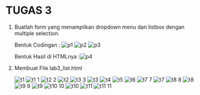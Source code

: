 <h1> <b> TUGAS 3 </b> </h1>
<justify>
  
  
1.  Buatlah form yang menampilkan dropdown menu dan listbox dengan multiple         selection. <p>
    Bentuk Codingan :
    ![p1](https://user-images.githubusercontent.com/101880025/161100539-df87d2e5-95f3-4d01-83c5-f73e4aaa716e.png)
![p2](https://user-images.githubusercontent.com/101880025/161100554-dd18b8e4-4f3e-44aa-9219-2eff69371113.png)
![p3](https://user-images.githubusercontent.com/101880025/161100555-89d105e1-151b-4b49-9cfb-37f27156c918.png)

    
    Bentuk Hasil di HTMLnya :![p4](https://user-images.githubusercontent.com/101880025/161100882-80e72db2-73b2-4731-af8c-51c0d60b5805.png)


2.  Membuat File lab3_list.html <p>
  ![t1](https://user-images.githubusercontent.com/101880025/161101429-942bc79c-f8f8-45df-bc71-f9c832ff9ee5.png)
  ![t1 1](https://user-images.githubusercontent.com/101880025/161101591-e0bf18a0-8754-49b5-9dd9-5d48f2800e6a.png)
![t2 2](https://user-images.githubusercontent.com/101880025/161103369-195fb5c7-745f-4b49-8dc7-ff0d4246aa1f.png)
![t2](https://user-images.githubusercontent.com/101880025/161103375-9a5605e0-fe1d-45c3-84d3-27bf1e657a12.png)
![t3 3](https://user-images.githubusercontent.com/101880025/161103377-7aa6d1cf-851e-46e4-9a9f-b539a095e2cc.png)
![t3](https://user-images.githubusercontent.com/101880025/161103380-f18c0b23-7418-4800-892b-8bf38e3bffa5.png)
![t4](https://user-images.githubusercontent.com/101880025/161103383-6c419d7c-0db1-44fc-b2ea-a07584185a54.png)
![t5](https://user-images.githubusercontent.com/101880025/161103387-6937737c-8eda-428f-b124-e1636a1af25b.png)
![t6](https://user-images.githubusercontent.com/101880025/161103389-f91c5626-cf36-4cbc-9797-5f02bc97c837.png)
![t7 7](https://user-images.githubusercontent.com/101880025/161103391-371fba46-f924-4efa-b947-adecfbb0cd5d.png)
![t7](https://user-images.githubusercontent.com/101880025/161103394-c206f122-6107-4484-a109-ad55e01e5eea.png)
![t8 8](https://user-images.githubusercontent.com/101880025/161103397-fb2b8a56-2bf6-456f-8372-3f1cbb7d3d89.png)
![t8](https://user-images.githubusercontent.com/101880025/161103403-7383e391-999a-478d-8d93-7b02d63eef47.png)
![t9 9](https://user-images.githubusercontent.com/101880025/161103406-8a6d987e-f747-4423-8933-9a0b3d677140.png)
![t9](https://user-images.githubusercontent.com/101880025/161103412-8e1fad3f-6bc9-4bab-9203-3912859f3dd1.png)
![t10 10](https://user-images.githubusercontent.com/101880025/161103416-bab657c9-a914-4200-a6df-f235cf6645e7.png)
![t10](https://user-images.githubusercontent.com/101880025/161103419-f1e60285-e650-4fb4-940d-08fdfb6adfe5.png)
![t11](https://user-images.githubusercontent.com/101880025/161103546-20f960c5-4bed-4ea6-adfa-33d1a97fd782.png)
![t11 11](https://user-images.githubusercontent.com/101880025/161103596-fbc2ac77-194a-4f87-b784-765592258a31.png)



</justify>
